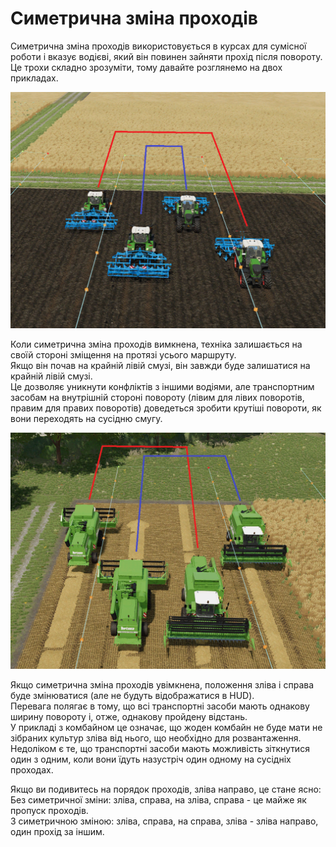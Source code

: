 # Симетрична зміна проходів

  
Симетрична зміна проходів використовується в курсах для сумісної роботи і вказує водієві, який він повинен зайняти прохід після повороту.  
Це трохи складно зрозуміти, тому давайте розглянемо на двох прикладах.  


![Image](../assets/images/regularchange_0_0_1020_765.png)

  
Коли симетрична зміна проходів вимкнена, техніка залишається на своїй стороні зміщення на протязі усього маршруту.  
Якщо він почав на крайній лівій смузі, він завжди буде залишатися на крайній лівій смузі.   
Це дозволяє уникнути конфліктів з іншими водіями, але транспортним засобам на внутрішній стороні повороту (лівим для лівих поворотів, правим для правих поворотів) доведеться зробити крутіші повороти, як вони переходять на сусідню смугу.  


![Image](../assets/images/symetricchange_0_0_1020_765.png)

  
Якщо симетрична зміна проходів увімкнена, положення зліва і справа буде змінюватися (але не будуть відображатися в HUD).  
Перевага полягає в тому, що всі транспортні засоби мають однакову ширину повороту і, отже, однакову пройдену відстань.  
У прикладі з комбайном це означає, що жоден комбайн не буде мати не зібраних культур зліва від нього, що необхідно для розвантаження.  
Недоліком є те, що транспортні засоби мають можливість зіткнутися один з одним, коли вони їдуть назустріч один одному на сусідніх проходах.  
  
Якщо ви подивитесь на порядок проходів, зліва направо, це стане ясно:  
Без симетричної зміни: зліва, справа, на зліва, справа - це майже як пропуск проходів.  
З симетричною зміною: зліва, справа, на справа, зліва - зліва направо, один прохід за іншим.  


